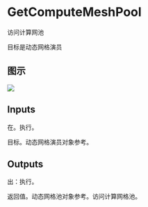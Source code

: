 # GetComputeMeshPool

访问计算网池

目标是动态网格演员

## 图示

![]($-20221218-18455030.png)

## Inputs

在。执行。

目标。动态网格演员对象参考。

## Outputs

出：执行。

返回值。动态网格池对象参考。访问计算网格池。